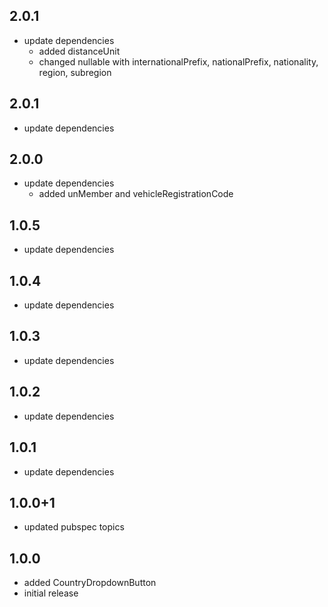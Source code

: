 ## 2.0.1

* update dependencies
  - added distanceUnit
  - changed nullable with internationalPrefix, nationalPrefix, nationality, region, subregion

## 2.0.1

* update dependencies

## 2.0.0

* update dependencies
  - added unMember and vehicleRegistrationCode

## 1.0.5

* update dependencies

## 1.0.4

* update dependencies

## 1.0.3

* update dependencies

## 1.0.2

* update dependencies

## 1.0.1

* update dependencies

## 1.0.0+1

* updated pubspec topics

## 1.0.0

* added CountryDropdownButton
* initial release